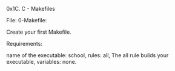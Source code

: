 0x1C. C - Makefiles

File: 0-Makefile:

Create your first Makefile.

Requirements:

name of the executable: school,
rules: all,
The all rule builds your executable,
variables: none.